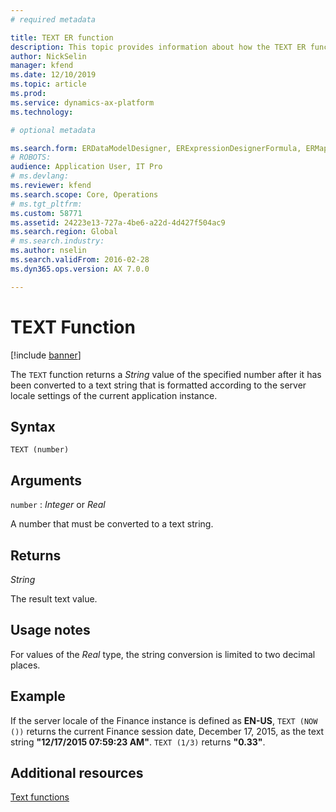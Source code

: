 ```yaml
---
# required metadata

title: TEXT ER function
description: This topic provides information about how the TEXT ER function is used.
author: NickSelin
manager: kfend
ms.date: 12/10/2019
ms.topic: article
ms.prod: 
ms.service: dynamics-ax-platform
ms.technology: 

# optional metadata

ms.search.form: ERDataModelDesigner, ERExpressionDesignerFormula, ERMappedFormatDesigner, ERModelMappingDesigner
# ROBOTS: 
audience: Application User, IT Pro
# ms.devlang: 
ms.reviewer: kfend
ms.search.scope: Core, Operations
# ms.tgt_pltfrm: 
ms.custom: 58771
ms.assetid: 24223e13-727a-4be6-a22d-4d427f504ac9
ms.search.region: Global
# ms.search.industry: 
ms.author: nselin
ms.search.validFrom: 2016-02-28
ms.dyn365.ops.version: AX 7.0.0

---
```


# <a name="TEXT">TEXT Function</a>

[!include [banner](../includes/banner.md)]

The `TEXT` function returns a *String* value of the specified number after it has been converted to a text string that is formatted according to the server locale settings of the current application instance.

## Syntax

```
TEXT (number)
```

## Arguments

`number` : *Integer* or *Real*

A number that must be converted to a text string.

## Returns

*String*

The result text value.

## Usage notes

For values of the *Real* type, the string conversion is limited to two decimal places.

## Example

If the server locale of the Finance instance is defined as **EN-US**, `TEXT (NOW ())` returns the current Finance session date, December 17, 2015, as the text string **"12/17/2015 07:59:23 AM"**. `TEXT (1/3)` returns **"0.33"**.

## Additional resources

[Text functions](er-functions-category-text.md)
